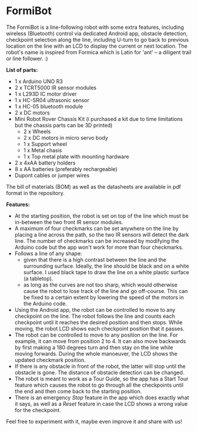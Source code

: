 # FormiBot
The FormiBot is a line-following robot with some extra features, including wireless (Bluetooth) control via dedicated Android app, obstacle detection, checkpoint selection along the line, including U-turn to go back to previous location on the line with an LCD to display the current or next location. 
The robot's name is inspired from Formica which is Latin for 'ant' – a diligent trail or line follower. :)

**List of parts:**
* 1 x Arduino UNO R3
* 2 x TCRT5000 IR sensor modules
* 1 x L293D IC motor driver
* 1 x HC-SR04 ultrasonic sensor
* 1 x HC-05 bluetooth module
* 2 x DC motors
* Mini Robot Rover Chassis Kit (i purchased a kit due to time limitations but the chassis parts can be 3D printed)
  - 2 x Wheels
  - 2 x DC motors in micro servo body
  - 1 x Support wheel
  - 1 x Metal chasis
  - 1 x Top metal plate with mounting hardware
* 2 x 4xAA battery holders
* 8 x AA batteries (preferably rechargeable)
* Dupont cables or jumper wires

The bill of materials (BOM) as well as the datasheets are available in pdf format in the repository.

**Features:**
* At the starting position, the robot is set on top of the line which must be in-between the two front IR sensor modules.
* A maximum of four checkmarks can be set anywhere on the line by placing a line across the path, so the two IR sensors will detect the dark line. The number of checkmarks can be increased by modifying the Arduino code but the app won't work for more than four checkmarks.
* Follows a line of any shape:
  - given that there is a high contrast between the line and the surrounding surface. Ideally, the line should be black and on a white surface. I used black tape to draw the line on a white plastic surface (a tabletop).
  - as long as the curves are not too sharp, which would otherwise cause the robot to lose track of the line and go off-course. This can be fixed to a certain extent by lowering the speed of the motors in the Arduino code. 
* Using the Android app, the robot can be controlled to move to any checkpoint on the line. The robot follows the line and counts each checkpoint until it reaches the desired position and then stops. While moving, the robot LCD shows each checkpoint position that it passes.
* The robot can be controlled to move to any position on the line. For example, it can move from position 2 to 4. It can also move backwards by first making a 180 degrees turn and then stay on the line while moving forwards. During the whole manoeuver, the LCD shows the updated checkmark position. 
* If there is any obstacle in front of the robot, the latter will stop until the obstacle is gone. The distance of obstacle detection can be changed.
* The robot is meant to work as a Tour Guide, so the app has a Start Tour feature which causes the robot to go through all the checkpoints until the end and then come back to the starting position.
* There is an emergency *Stop* feature in the app which does exactly what it says, as well as a *Reset* feature in case the LCD shows a wrong value for the checkpoint.

Feel free to experiment with it, maybe even improve it and share with us!

